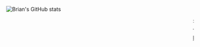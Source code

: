 ![Brian's GitHub stats](https://github-readme-stats.vercel.app/api?username=briangicharu&count_private=true)
<marquee>
  <div class="marquee">
    :train:
  </div>
  <hr>
  <div>
    <a href="https://www.linkedin.com/in/brian-gicharu-1ba35b209/" class="button danger" target=_blank>LinkedIn</a>
  </div>
  <br>
</marquee>

